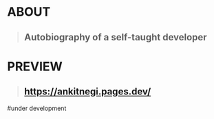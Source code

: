 # ABOUT
> ## Autobiography of a self-taught developer
# PREVIEW
> ## https://ankitnegi.pages.dev/ 
#under development
